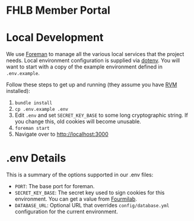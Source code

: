 # FHLB Member Portal

# Local Development

We use [Foreman](https://github.com/ddollar/foreman) to manage all the various local services that the project needs. Local environment configuration is supplied via [dotenv](https://github.com/bkeepers/dotenv). You will want to start with a copy of the example environment defined in `.env.example`.

Follow these steps to get up and running (they assume you have [RVM](http://rvm.io/) installed):

1. `bundle install`
2. `cp .env.example .env`
3. Edit `.env` and set `SECRET_KEY_BASE` to some long cryptographic string. If you change this, old cookies will become unusable.
4. `foreman start`
5. Navigate over to [http://localhost:3000](http://localhost:3000)

# .env Details

This is a summary of the options supported in our .env files:

* `PORT`: The base port for foreman.
* `SECRET_KEY_BASE`: The secret key used to sign cookies for this environment. You can get a value from [Fourmilab](https://www.fourmilab.ch/cgi-bin/Hotbits?nbytes=128&fmt=password&npass=1&lpass=30&pwtype=2).
* `DATABASE_URL`: Optional URL that overrides `config/database.yml` configuration for the current environment.